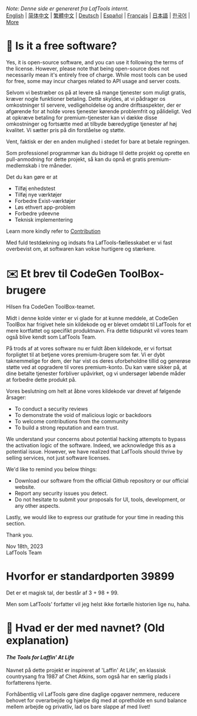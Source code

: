 <i>Note: Denne side er genereret fra LafTools internt.</i> <br/> [English](/docs/en_US/FAQ.md)  |  [简体中文](/docs/zh_CN/FAQ.md)  |  [繁體中文](/docs/zh_HK/FAQ.md)  |  [Deutsch](/docs/de/FAQ.md)  |  [Español](/docs/es/FAQ.md)  |  [Français](/docs/fr/FAQ.md)  |  [日本語](/docs/ja/FAQ.md)  |  [한국어](/docs/ko/FAQ.md) | [More](/docs/) <br/>

# 🙋 Is it a free software?

Yes, it is open-source software, and you can use it following the terms of the license. However, please note that being open-source does not necessarily mean it's entirely free of charge. While most tools can be used for free, some may incur charges related to API usage and server costs.

Selvom vi bestræber os på at levere så mange tjenester som muligt gratis, kræver nogle funktioner betaling. Dette skyldes, at vi pådrager os omkostninger til servere, vedligeholdelse og andre driftsaspekter, der er afgørende for at holde vores tjenester kørende problemfrit og pålideligt. Ved at opkræve betaling for premium-tjenester kan vi dække disse omkostninger og fortsætte med at tilbyde bæredygtige tjenester af høj kvalitet. Vi sætter pris på din forståelse og støtte.

Vent, faktisk er der en anden mulighed i stedet for bare at betale regningen.

Som professionel programmør kan du bidrage til dette projekt og oprette en pull-anmodning for dette projekt, så kan du opnå et gratis premium-medlemskab i tre måneder.

Det du kan gøre er at

- Tilføj enhedstest
- Tilføj nye værktøjer
- Forbedre Exist-værktøjer
- Løs ethvert app-problem
- Forbedre ydeevne
- Teknisk implementering

Learn more kindly refer to [Contribution](CONTRIBUTION.md)

Med fuld testdækning og indsats fra LafTools-fællesskabet er vi fast overbevist om, at softwaren kan vokse hurtigere og stærkere.

# ✉️ Et brev til CodeGen ToolBox-brugere

Hilsen fra CodeGen ToolBox-teamet.

Midt i denne kolde vinter er vi glade for at kunne meddele, at CodeGen ToolBox har frigivet hele sin kildekode og er blevet omdøbt til LafTools for et mere kortfattet og specifikt produktnavn. Fra dette tidspunkt vil vores team også blive kendt som LafTools Team.

På trods af at vores software nu er fuldt åben kildekode, er vi fortsat forpligtet til at betjene vores premium-brugere som før. Vi er dybt taknemmelige for dem, der har vist os deres uforbeholdne tillid og generøse støtte ved at opgradere til vores premium-konto. Du kan være sikker på, at dine betalte tjenester forbliver upåvirket, og vi undersøger løbende måder at forbedre dette produkt på.

Vores beslutning om helt at åbne vores kildekode var drevet af følgende årsager:

- To conduct a security reviews
- To demonstrate the void of malicious logic or backdoors
- To welcome contributions from the community
- To build a strong reputation and earn trust.

We understand your concerns about potential hacking attempts to bypass the activation logic of the software. Indeed, we acknowledge this as a potential issue. However, we have realized that LafTools should thrive by selling services, not just software licenses.

We'd like to remind you below things:

- Download our software from the official Github repository or our official website.
- Report any security issues you detect.
- Do not hesitate to submit your proposals for UI, tools, development, or any other aspects.

Lastly, we would like to express our gratitude for your time in reading this section.

Thank you.

Nov 18th, 2023  
LafTools Team

# Hvorfor er standardporten 39899

Det er et magisk tal, der består af 3 + 98 + 99.

Men som LafTools' forfatter vil jeg helst ikke fortælle historien lige nu, haha.

# 🌱 Hvad er der med navnet? (Old explanation)

#### _The Tools for Laffin' At Life_

Navnet på dette projekt er inspireret af 'Laffin' At Life', en klassisk countrysang fra 1987 af Chet Atkins, som også har en særlig plads i forfatterens hjerte.

Forhåbentlig vil LafTools gøre dine daglige opgaver nemmere, reducere behovet for overarbejde og hjælpe dig med at opretholde en sund balance mellem arbejde og privatliv, lad os bare slappe af med livet!
